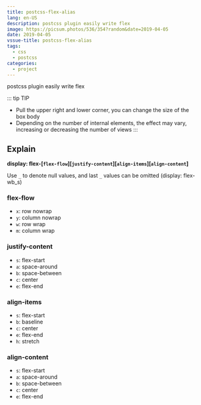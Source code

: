 ```yaml
---
title: postcss-flex-alias
lang: en-US
description: postcss plugin easily write flex
image: https://picsum.photos/536/354?random&date=2019-04-05
date: 2019-04-05
vssue-title: postcss-flex-alias
tags:
  - css
  - postcss
categories:
  - project
---
```


postcss plugin easily write flex

<!-- more -->

<Flex/>

::: tip TIP
- Pull the upper right and lower corner, you can change the size of the box body
- Depending on the number of internal elements, the effect may vary, increasing or decreasing the number of views
:::

## Explain

**display: flex-[`flex-flow`][`justify-content`][`align-items`][`align-content`]**

Use `_` to denote null values, and last `_` values can be omitted (display: flex-wb_s)

### flex-flow

- `x`: row nowrap
- `y`: column nowrap
- `w`: row wrap
- `m`: column wrap

### justify-content

- `s`: flex-start
- `a`: space-around
- `b`: space-between
- `c`: center
- `e`: flex-end

### align-items

- `s`: flex-start
- `b`: baseline
- `c`: center
- `e`: flex-end
- `h`: stretch

### align-content

- `s`: flex-start
- `a`: space-around
- `b`: space-between
- `c`: center
- `e`: flex-end
